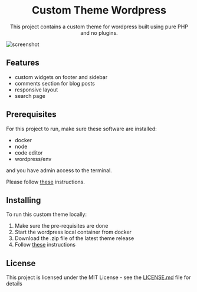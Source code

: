 <h1 align="center">
  Custom Theme Wordpress
</h1>

<p align="center">
    This project contains a custom theme for wordpress built using pure PHP and no plugins.
</p>

![screenshot](https://github.com/codeLearnerrr/custom-theme-wordpress/assets/44307139/537233f4-17fd-40d6-8965-231f28c92bf7)

## Features
- custom widgets on footer and sidebar
- comments section for blog posts
- responsive layout
- search page

## Prerequisites

For this project to run, make sure these software are installed:

- docker 
- node
- code editor
- wordpress/env

and you have admin access to the terminal. 

Please follow [these](https://developer.wordpress.org/block-editor/getting-started/devenv/) instructions.

## Installing

To run this custom theme locally:
1. Make sure the pre-requisites are done
2. Start the wordpress local container from docker
3. Download the .zip file of the latest theme release
4. Follow [these](https://br.godaddy.com/help/instalar-um-tema-do-wordpress-a-partir-de-um-arquivo-zip-40809?lc=en-US) instructions   

## License

This project is licensed under the MIT License - see the [LICENSE.md](LICENSE.md) file for details
